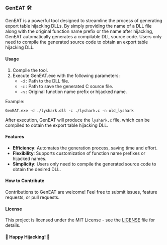 ### GenEAT 🛠️

GenEAT is a powerful tool designed to streamline the process of generating export table hijacking DLLs. By simply providing the name of a DLL file along with the original function name prefix or the name after hijacking, GenEAT automatically generates a compilable DLL source code. Users only need to compile the generated source code to obtain an export table hijacking DLL.

#### Usage

1. Compile the tool.
2. Execute GenEAT.exe with the following parameters:
   - `-d` : Path to the DLL file.
   - `-c` : Path to save the generated C source file.
   - `-n` : Original function name prefix or hijacked name.

Example:
```
GenEAT.exe -d ./lyshark.dll -c ./lyshark.c -n old_lyshark
```

After execution, GenEAT will produce the `lyshark.c` file, which can be compiled to obtain the export table hijacking DLL.

#### Features

- **Efficiency**: Automates the generation process, saving time and effort.
- **Flexibility**: Supports customization of function name prefixes or hijacked names.
- **Simplicity**: Users only need to compile the generated source code to obtain the desired DLL.

#### How to Contribute

Contributions to GenEAT are welcome! Feel free to submit issues, feature requests, or pull requests.

#### License

This project is licensed under the MIT License - see the [LICENSE](LICENSE) file for details.

#### 🚀 Happy Hijacking! 🚀
